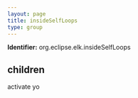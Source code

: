 ```yaml
---
layout: page
title: insideSelfLoops
type: group
---
```

**Identifier:** org.eclipse.elk.insideSelfLoops
## children

activate
yo


